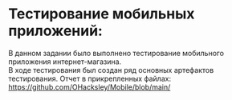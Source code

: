 # Тестирование мобильных приложений:  
В данном задании было выполнено тестирование мобильного приложения интернет-магазина.  
В ходе тестирования был создан ряд основных артефактов тестирования. Отчет в прикрепленных файлах:  
<https://github.com/OHacksley/Mobile/blob/main/>  

